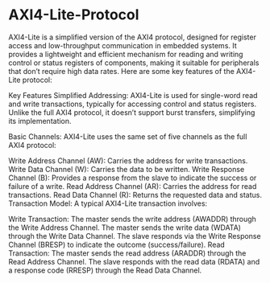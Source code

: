 # AXI4-Lite-Protocol
AXI4-Lite is a simplified version of the AXI4 protocol, designed for register access and low-throughput communication in embedded systems. It provides a lightweight and efficient mechanism for reading and writing control or status registers of components, making it suitable for peripherals that don’t require high data rates. Here are some key features of the AXI4-Lite protocol:

Key Features
Simplified Addressing: AXI4-Lite is used for single-word read and write transactions, typically for accessing control and status registers. Unlike the full AXI4 protocol, it doesn’t support burst transfers, simplifying its implementation.

Basic Channels: AXI4-Lite uses the same set of five channels as the full AXI4 protocol:

Write Address Channel (AW): Carries the address for write transactions.
Write Data Channel (W): Carries the data to be written.
Write Response Channel (B): Provides a response from the slave to indicate the success or failure of a write.
Read Address Channel (AR): Carries the address for read transactions.
Read Data Channel (R): Returns the requested data and status.
Transaction Model: A typical AXI4-Lite transaction involves:

Write Transaction:
The master sends the write address (AWADDR) through the Write Address Channel.
The master sends the write data (WDATA) through the Write Data Channel.
The slave responds via the Write Response Channel (BRESP) to indicate the outcome (success/failure).
Read Transaction:
The master sends the read address (ARADDR) through the Read Address Channel.
The slave responds with the read data (RDATA) and a response code (RRESP) through the Read Data Channel.
